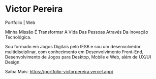 # Victor Pereira
Portfolio | Web

Minha Missão É Transformar A Vida Das Pessoas Através Da Inovação Tecnológica. 

Sou formado em Jogos Digitais pelo IESB e sou um desenvolvedor multidisciplinar, com conhecimento em Desenvolvimento Front-End, Desenvolvimento de Jogos para Desktop, Mobile e Web, além de UX/UI Design.

Saiba Mais: https://portfolio-victorpereira.vercel.app/
